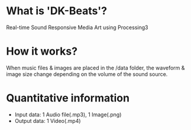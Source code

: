 # What is 'DK-Beats'?
Real-time Sound Responsive Media Art using Processing3

# How it works?
When music files & images are placed in the /data folder, the waveform & image size change depending on the volume of the sound source.

# Quantitative information
- Input data: 1 Audio file(.mp3), 1 Image(.png)
- Output data: 1 Video(.mp4)

